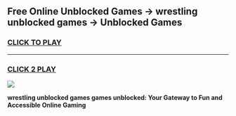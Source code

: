 
## Free Online Unblocked Games → wrestling unblocked games → Unblocked Games
<h3>
<a href="https://premium.freeplayer.one?title=wrestling_unblocked_games&ref=21F">CLICK TO PLAY</a></h3>
<hr>

<h3>
<a href="https://premium.freeplayer.one?title=wrestling_unblocked_games&ref=21F">CLICK 2 PLAY</a>
  
</h3>

<a href="https://premium.freeplayer.one?title=wrestling_unblocked_games&ref=21F/"><img src="https://clearcache.store/games.png"></a>


**wrestling unblocked games games unblocked: Your Gateway to Fun and Accessible Online Gaming**
